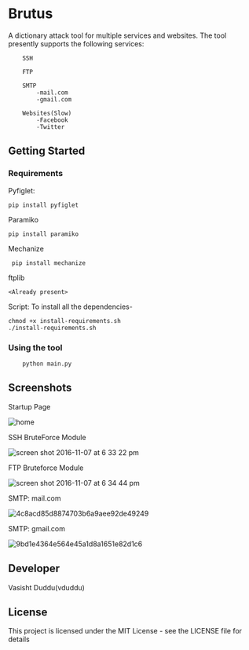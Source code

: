 # Brutus  
A dictionary attack tool for multiple services and websites. The tool presently supports the following services:
        
        SSH
        
        FTP
        
        SMTP
            -mail.com
            -gmail.com
            
        Websites(Slow)
            -Facebook
            -Twitter


## Getting Started

### Requirements

Pyfiglet:
    
    pip install pyfiglet
    
Paramiko

    pip install paramiko
    
Mechanize
        
     pip install mechanize
    
ftplib
    
    <Already present>

Script: To install all the dependencies-
    
    chmod +x install-requirements.sh
    ./install-requirements.sh

### Using the tool

        python main.py
        
## Screenshots

Startup Page

![home](https://cloud.githubusercontent.com/assets/20644368/20036171/36170c8a-a426-11e6-931b-f5cdec3f0a15.png)

SSH BruteForce Module

![screen shot 2016-11-07 at 6 33 22 pm](https://cloud.githubusercontent.com/assets/20644368/20058849/3aab62a2-a519-11e6-8a13-af7ee6d6cb16.png)

FTP Bruteforce Module

![screen shot 2016-11-07 at 6 34 44 pm](https://cloud.githubusercontent.com/assets/20644368/20058868/5d4c873c-a519-11e6-9aab-1c12b8d12f64.png)

SMTP: mail.com

![4c8acd85d8874703b6a9aee92de49249](https://cloud.githubusercontent.com/assets/20644368/20184114/95c9c7a2-a78d-11e6-9102-288b8ebc8409.jpg)

SMTP: gmail.com

![9bd1e4364e564e45a1d8a1651e82d1c6](https://cloud.githubusercontent.com/assets/20644368/20216580/744728f4-a841-11e6-975f-c32e36b67614.jpg)


## Developer

Vasisht Duddu(vduddu)


## License

This project is licensed under the MIT License - see the LICENSE file for details
